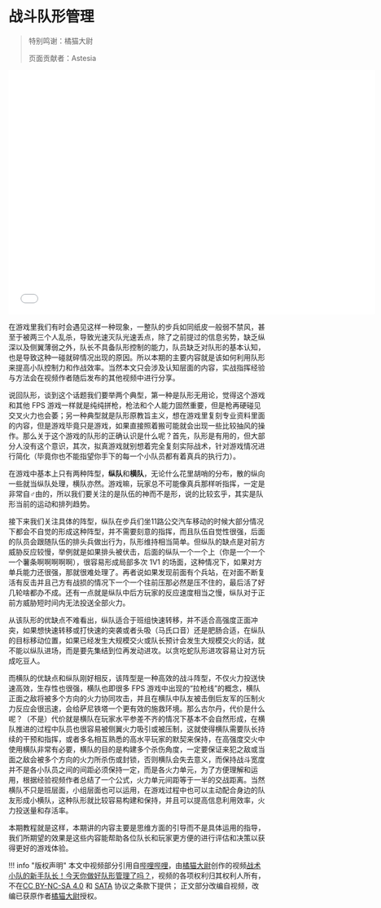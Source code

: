 # 战斗队形管理

> 特别鸣谢：橘猫大尉
>
> 页面贡献者：Astesia

<iframe src="//player.bilibili.com/player.html?aid=649207017&bvid=BV1ue4y1j7pw&cid=937075154&page=1" height="480" width="720" scrolling="no" border="0" frameborder="no" framespacing="0" allowfullscreen="true"> </iframe>

在游戏里我们有时会遇见这样一种现象，一整队的步兵如同纸皮一般弱不禁风，甚至于被两三个人乱杀，导致光速灭队光速丢点，除了之前提过的信息劣势，缺乏纵深以及侧翼薄弱之外，队长不具备队形控制的能力，队员缺乏对队形的基本认知，也是导致这种一碰就碎情况出现的原因。所以本期的主要内容就是该如何利用队形来提高小队控制力和作战效率。当然本文只会涉及认知层面的内容，实战指挥经验与方法会在视频作者随后发布的其他视频中进行分享。

说回队形，谈到这个话题我们要举两个典型，第一种是队形无用论，觉得这个游戏和其他 FPS 游戏一样就是纯纯拼枪，枪法和个人能力固然重要，但是枪再硬碰见交叉火力也会萎；另一种典型就是队形原教旨主义，想在游戏里复刻专业资料里面的内容，但是游戏毕竟只是游戏，如果直接照着搬可能就会出现一些比较抽风的操作。那么关于这个游戏的队形的正确认识是什么呢？首先，队形是有用的，但大部分人没有这个意识，其次，拟真游戏就别想着完全复刻实际战术，针对游戏情况进行简化（毕竟你也不能指望你手下的每一个小队员都有着真兵的执行力）。

在游戏中基本上只有两种阵型，**纵队**和**横队**，无论什么花里胡哨的分布，散的纵向一些就当纵队处理，横队亦然。游戏嘛，玩家总不可能像真兵那样听指挥，一定是非常自♂由的，所以我们要关注的是队伍的神而不是形，说的比较玄乎，其实是队形当前的运动和排列趋势。

接下来我们关注具体的阵型，纵队在步兵们坐11路公交汽车移动的时候大部分情况下都会不自觉的形成这种阵型，并不需要刻意的指挥，而且队伍自觉性很强，后面的队员会跟随队伍的排头兵做出行为，队形维持相当简单。但纵队的缺点是对前方威胁反应较慢，举例就是如果排头被伏击，后面的纵队一个一个上（你是一个一个一个薯条啊啊啊啊啊），很容易形成局部多次 1V1 的场面，这种情况下，如果对方单兵能力还很强，那就很难处理了。再者说如果发现前面有个兵站，在对面不断复活有反击并且己方有战损的情况下一个一个往前压那必然是压不住的，最后活了好几轮啥都办不成。还有一点就是纵队中后方玩家的反应速度相当之慢，纵队对于正前方威胁短时间内无法投送全部火力。

从该队形的优缺点不难看出，纵队适合于班组快速转移，并不适合高强度正面冲突，如果想快速转移或打快速的突袭或者头吸（马氏口音）还是肥肠合适，在纵队的目标移动位置，如果已经发生大规模交火或队长预计会发生大规模交火的话，就不能以纵队进场，而是要先集结到位再发动进攻。以贪吃蛇队形进攻容易让对方玩成吃豆人。

而横队的优缺点和纵队刚好相反，该阵型是一种高效的战斗阵型，不仅火力投送快速高效，生存性也很强，横队也即很多 FPS 游戏中出现的“拉枪线”的概念，横队正面之敌将被多个方向的火力协同攻击，并且在横队中队友被击倒后友军的压制火力反应会很迅速，会给萨尼铁塔一个更有效的施救环境。那么古尔丹，代价是什么呢？（不是）代价就是横队在玩家水平参差不齐的情况下基本不会自然形成，在横队推进的过程中队员也很容易被侧翼火力吸引或被压制，这就使得横队需要队长持续的干预和指挥，或者多名相互熟悉的高水平玩家的默契来保持，在高强度交火中使用横队非常有必要，横队的目的是构建多个杀伤角度，一定要保证来犯之敌或当面之敌会被多个方向的火力所杀伤或封锁，否则横队会失去意义，而保持战斗宽度并不是各小队员之间的间距必须保持一定，而是各火力单元，为了方便理解和运用，根据经验视频作者总结了一个公式，火力单元间距等于一半的交战距离。当然横队不只是班层面，小组层面也可以运用，在游戏过程中也可以主动配合身边的队友形成小横队，这种队形就比较容易构建和保持，并且可以提高信息利用效率，火力投送量和存活率。

本期教程就是这样，本期讲的内容主要是思维方面的引导而不是具体运用的指导，我们所期望的效果是这些内容能帮助各位队长和玩家更方便的进行评估和决策以获得更好的游戏体验。

!!! info "版权声明"
    本文中视频部分引用自[哔哩哔哩](https://www.bilibili.com)，由[橘猫大尉](https://space.bilibili.com/162372711)创作的视频[战术小队的新手队长！今天你做好队形管理了吗？](https://www.bilibili.com/video/BV1ue4y1j7pw/)，视频的各项权利归其权利人所有，不在[CC BY-NC-SA 4.0](https://creativecommons.org/licenses/by-nc-sa/4.0/deed.zh) 和 [SATA](https://github.com/ztrix/sata-license) 协议之条款下提供；
    正文部分改编自视频，改编已获原作者[橘猫大尉](https://space.bilibili.com/162372711)授权。